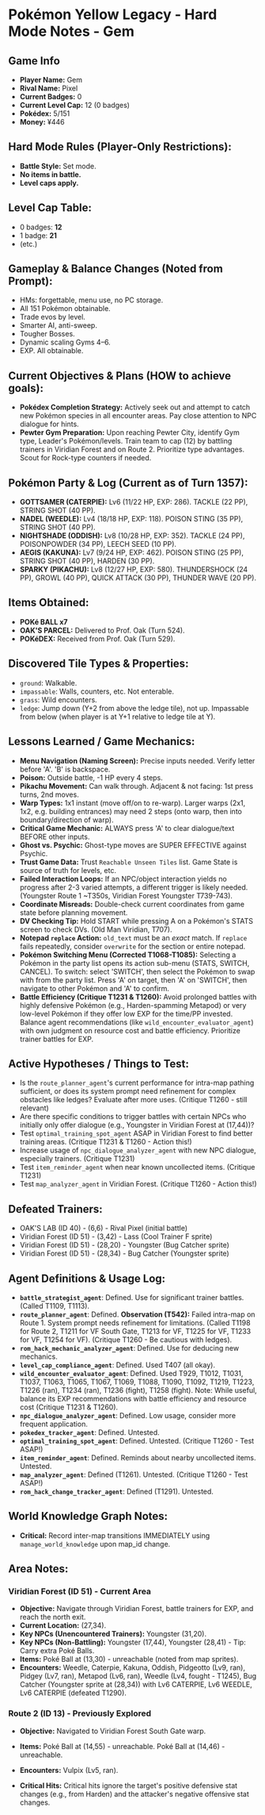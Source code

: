 # Pokémon Yellow Legacy - Hard Mode Notes - Gem

## Game Info
*   **Player Name:** Gem
*   **Rival Name:** Pixel
*   **Current Badges:** 0
*   **Current Level Cap:** 12 (0 badges)
*   **Pokédex:** 5/151
*   **Money:** ¥446

## Hard Mode Rules (Player-Only Restrictions):
*   **Battle Style:** Set mode.
*   **No items in battle.**
*   **Level caps apply.**

## Level Cap Table:
*   0 badges: **12**
*   1 badge: **21**
*   (etc.)

## Gameplay & Balance Changes (Noted from Prompt):
*   HMs: forgettable, menu use, no PC storage.
*   All 151 Pokémon obtainable.
*   Trade evos by level.
*   Smarter AI, anti-sweep.
*   Tougher Bosses.
*   Dynamic scaling Gyms 4–6.
*   EXP. All obtainable.

## Current Objectives & Plans (HOW to achieve goals):
*   **Pokédex Completion Strategy:** Actively seek out and attempt to catch new Pokémon species in all encounter areas. Pay close attention to NPC dialogue for hints.
*   **Pewter Gym Preparation:** Upon reaching Pewter City, identify Gym type, Leader's Pokémon/levels. Train team to cap (12) by battling trainers in Viridian Forest and on Route 2. Prioritize type advantages. Scout for Rock-type counters if needed.

## Pokémon Party & Log (Current as of Turn 1357):
*   **GOTTSAMER (CATERPIE):** Lv6 (11/22 HP, EXP: 286). TACKLE (22 PP), STRING SHOT (40 PP).
*   **NADEL (WEEDLE):** Lv4 (18/18 HP, EXP: 118). POISON STING (35 PP), STRING SHOT (40 PP).
*   **NIGHTSHADE (ODDISH):** Lv8 (10/28 HP, EXP: 352). TACKLE (24 PP), POISONPOWDER (34 PP), LEECH SEED (10 PP).
*   **AEGIS (KAKUNA):** Lv7 (9/24 HP, EXP: 462). POISON STING (25 PP), STRING SHOT (40 PP), HARDEN (30 PP).
*   **SPARKY (PIKACHU):** Lv8 (12/27 HP, EXP: 580). THUNDERSHOCK (24 PP), GROWL (40 PP), QUICK ATTACK (30 PP), THUNDER WAVE (20 PP).

## Items Obtained:
*   **POKé BALL x7**
*   **OAK'S PARCEL:** Delivered to Prof. Oak (Turn 524).
*   **POKéDEX:** Received from Prof. Oak (Turn 529).

## Discovered Tile Types & Properties:
*   `ground`: Walkable.
*   `impassable`: Walls, counters, etc. Not enterable.
*   `grass`: Wild encounters.
*   `ledge`: Jump down (Y+2 from above the ledge tile), not up. Impassable from below (when player is at Y+1 relative to ledge tile at Y).

## Lessons Learned / Game Mechanics:
*   **Menu Navigation (Naming Screen):** Precise inputs needed. Verify letter before 'A'. 'B' is backspace.
*   **Poison:** Outside battle, -1 HP every 4 steps.
*   **Pikachu Movement:** Can walk through. Adjacent & not facing: 1st press turns, 2nd moves.
*   **Warp Types:** 1x1 instant (move off/on to re-warp). Larger warps (2x1, 1x2, e.g. building entrances) may need 2 steps (onto warp, then into boundary/direction of warp).
*   **Critical Game Mechanic:** ALWAYS press 'A' to clear dialogue/text BEFORE other inputs.
*   **Ghost vs. Psychic:** Ghost-type moves are SUPER EFFECTIVE against Psychic.
*   **Trust Game Data:** Trust `Reachable Unseen Tiles` list. Game State is source of truth for levels, etc.
*   **Failed Interaction Loops:** If an NPC/object interaction yields no progress after 2-3 varied attempts, a different trigger is likely needed. (Youngster Route 1 ~T350s, Viridian Forest Youngster T739-743).
*   **Coordinate Misreads:** Double-check current coordinates from game state before planning movement.
*   **DV Checking Tip:** Hold START while pressing A on a Pokémon's STATS screen to check DVs. (Old Man Viridian, T707).
*   **Notepad `replace` Action:** `old_text` must be an *exact* match. If `replace` fails repeatedly, consider `overwrite` for the section or entire notepad.
*   **Pokémon Switching Menu (Corrected T1068-T1085):** Selecting a Pokémon in the party list opens its action sub-menu (STATS, SWITCH, CANCEL). To switch: select 'SWITCH', then select the Pokémon to swap with from the party list. Press 'A' on target, then 'A' on 'SWITCH', then navigate to other Pokémon and 'A' to confirm.
*   **Battle Efficiency (Critique T1231 & T1260):** Avoid prolonged battles with highly defensive Pokémon (e.g., Harden-spamming Metapod) or very low-level Pokémon if they offer low EXP for the time/PP invested. Balance agent recommendations (like `wild_encounter_evaluator_agent`) with own judgment on resource cost and battle efficiency. Prioritize trainer battles for EXP.

## Active Hypotheses / Things to Test:
*   Is the `route_planner_agent`'s current performance for intra-map pathing sufficient, or does its system prompt need refinement for complex obstacles like ledges? Evaluate after more uses. (Critique T1260 - still relevant)
*   Are there specific conditions to trigger battles with certain NPCs who initially only offer dialogue (e.g., Youngster in Viridian Forest at (17,44))?
*   Test `optimal_training_spot_agent` ASAP in Viridian Forest to find better training areas. (Critique T1231 & T1260 - Action this!)
*   Increase usage of `npc_dialogue_analyzer_agent` with new NPC dialogue, especially trainers. (Critique T1231)
*   Test `item_reminder_agent` when near known uncollected items. (Critique T1231)
*   Test `map_analyzer_agent` in Viridian Forest. (Critique T1260 - Action this!)

## Defeated Trainers:
*   OAK'S LAB (ID 40) - (6,6) - Rival Pixel (initial battle)
*   Viridian Forest (ID 51) - (3,42) - Lass (Cool Trainer F sprite)
*   Viridian Forest (ID 51) - (28,20) - Youngster (Bug Catcher sprite)
*   Viridian Forest (ID 51) - (28,34) - Bug Catcher (Youngster sprite)

## Agent Definitions & Usage Log:
*   **`battle_strategist_agent`**: Defined. Use for significant trainer battles. (Called T1109, T1113).
*   **`route_planner_agent`**: Defined. **Observation (T542):** Failed intra-map on Route 1. System prompt needs refinement for limitations. (Called T1198 for Route 2, T1211 for VF South Gate, T1213 for VF, T1225 for VF, T1233 for VF, T1254 for VF). (Critique T1260 - Be cautious with ledges).
*   **`rom_hack_mechanic_analyzer_agent`**: Defined. Use for deducing new mechanics.
*   **`level_cap_compliance_agent`**: Defined. Used T407 (all okay).
*   **`wild_encounter_evaluator_agent`**: Defined. Used T929, T1012, T1031, T1037, T1063, T1065, T1067, T1069, T1088, T1090, T1092, T1219, T1223, T1226 (ran), T1234 (ran), T1236 (fight), T1258 (fight). Note: While useful, balance its EXP recommendations with battle efficiency and resource cost (Critique T1231 & T1260).
*   **`npc_dialogue_analyzer_agent`**: Defined. Low usage, consider more frequent application.
*   **`pokedex_tracker_agent`**: Defined. Untested.
*   **`optimal_training_spot_agent`**: Defined. Untested. (Critique T1260 - Test ASAP!)
*   **`item_reminder_agent`**: Defined. Reminds about nearby uncollected items. Untested.
*   **`map_analyzer_agent`**: Defined (T1261). Untested. (Critique T1260 - Test ASAP!)
*   **`rom_hack_change_tracker_agent`**: Defined (T1291). Untested.

## World Knowledge Graph Notes:
*   **Critical:** Record inter-map transitions IMMEDIATELY using `manage_world_knowledge` upon map_id change.

## Area Notes:
### Viridian Forest (ID 51) - Current Area
*   **Objective:** Navigate through Viridian Forest, battle trainers for EXP, and reach the north exit.
*   **Current Location:** (27,34).
*   **Key NPCs (Unencountered Trainers):** Youngster (31,20).
*   **Key NPCs (Non-Battling):** Youngster (17,44), Youngster (28,41) - Tip: Carry extra Poké Balls.
*   **Items:** Poké Ball at (13,30) - unreachable (noted from map sprites).
*   **Encounters:** Weedle, Caterpie, Kakuna, Oddish, Pidgeotto (Lv9, ran), Pidgey (Lv7, ran), Metapod (Lv6, ran), Weedle (Lv4, fought - T1245), Bug Catcher (Youngster sprite at (28,34)) with Lv6 CATERPIE, Lv6 WEEDLE, Lv6 CATERPIE (defeated T1290).

### Route 2 (ID 13) - Previously Explored
*   **Objective:** Navigated to Viridian Forest South Gate warp.
*   **Items:** Poké Ball at (14,55) - unreachable. Poké Ball at (14,46) - unreachable.
*   **Encounters:** Vulpix (Lv5, ran).

*   **Critical Hits:** Critical hits ignore the target's positive defensive stat changes (e.g., from Harden) and the attacker's negative offensive stat changes.